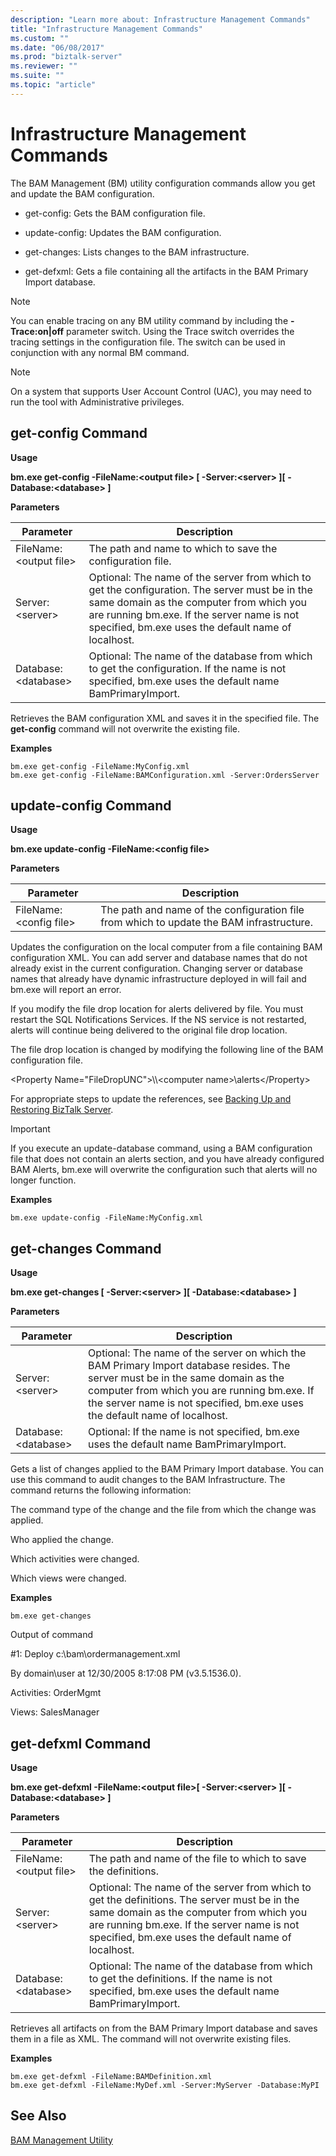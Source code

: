 ```yaml
---
description: "Learn more about: Infrastructure Management Commands"
title: "Infrastructure Management Commands"
ms.custom: ""
ms.date: "06/08/2017"
ms.prod: "biztalk-server"
ms.reviewer: ""
ms.suite: ""
ms.topic: "article"
---
```

# Infrastructure Management Commands
The BAM Management (BM) utility configuration commands allow you get and update the BAM configuration.  
  
-   get-config: Gets the BAM configuration file.  
  
-   update-config: Updates the BAM configuration.  
  
-   get-changes: Lists changes to the BAM infrastructure.  
  
-   get-defxml: Gets a file containing all the artifacts in the BAM Primary Import database.  
  
> [!NOTE]
>  You can enable tracing on any BM utility command by including the **-Trace:on&#124;off** parameter switch. Using the Trace switch overrides the tracing settings in the configuration file. The switch can be used in conjunction with any normal BM command.  
  
> [!NOTE]
>  On a system that supports User Account Control (UAC), you may need to run the tool with Administrative privileges.  
  
## get-config Command  
 **Usage**  
  
 **bm.exe get-config -FileName:\<output file\> [ -Server:\<server\> ][ -Database:\<database\> ]**  
  
 **Parameters**  
  
|Parameter|Description|  
|---------------|-----------------|  
|FileName:\<output file\>|The path and name to which to save the configuration file.|  
|Server:\<server\>|Optional: The name of the server from which to get the configuration. The server must be in the same domain as the computer from which you are running bm.exe. If the server name is not specified, bm.exe uses the default name of localhost.|  
|Database:\<database\>|Optional: The name of the database from which to get the configuration. If the name is not specified, bm.exe uses the default name BamPrimaryImport.|  
  
 Retrieves the BAM configuration XML and saves it in the specified file. The **get-config** command will not overwrite the existing file.  
  
 **Examples**  
  
```  
bm.exe get-config -FileName:MyConfig.xml  
bm.exe get-config -FileName:BAMConfiguration.xml -Server:OrdersServer  
```  
  
## update-config Command  
 **Usage**  
  
 **bm.exe update-config -FileName:\<config file\>**  
  
 **Parameters**  
  
|Parameter|Description|  
|---------------|-----------------|  
|FileName:\<config file\>|The path and name of the configuration file from which to update the BAM infrastructure.|  
  
 Updates the configuration on the local computer from a file containing BAM configuration XML. You can add server and database names that do not already exist in the current configuration. Changing server or database names that already have dynamic infrastructure deployed in will fail and bm.exe will report an error.  
  
 If you modify the file drop location for alerts delivered by file. You must restart the SQL Notifications Services. If the NS service is not restarted, alerts will continue being delivered to the original file drop location.  
  
 The file drop location is changed by modifying the following line of the BAM configuration file.  
  
 \<Property Name="FileDropUNC"\>\\\\<computer name\>\alerts\</Property\>  
  
 For appropriate steps to update the references, see [Backing Up and Restoring BizTalk Server](../core/backing-up-and-restoring-biztalk-server.md).  
  
> [!IMPORTANT]
>  If you execute an update-database command, using a BAM configuration file that does not contain an alerts section, and you have already configured BAM Alerts, bm.exe will overwrite the configuration such that alerts will no longer function.  
  
 **Examples**  
  
```  
bm.exe update-config -FileName:MyConfig.xml  
```  
  
## get-changes Command  
 **Usage**  
  
 **bm.exe get-changes [ -Server:\<server\> ][ -Database:\<database\> ]**  
  
 **Parameters**  
  
|Parameter|Description|  
|---------------|-----------------|  
|Server:\<server\>|Optional: The name of the server on which the BAM Primary Import database resides. The server must be in the same domain as the computer from which you are running bm.exe. If the server name is not specified, bm.exe uses the default name of localhost.|  
|Database:\<database\>|Optional: If the name is not specified, bm.exe uses the default name BamPrimaryImport.|  
  
 Gets a list of changes applied to the BAM Primary Import database. You can use this command to audit changes to the BAM Infrastructure. The command returns the following information:  
  
 The command type of the change and the file from which the change was applied.  
  
 Who applied the change.  
  
 Which activities were changed.  
  
 Which views were changed.  
  
 **Examples**  
  
```  
bm.exe get-changes  
```  
  
 Output of command  
  
 \#1: Deploy c:\bam\ordermanagement.xml  
  
 By domain\user at 12/30/2005 8:17:08 PM (v3.5.1536.0).  
  
 Activities: OrderMgmt  
  
 Views: SalesManager  
  
## get-defxml Command  
 **Usage**  
  
 **bm.exe get-defxml -FileName:\<output file\>[ -Server:\<server\> ][ -Database:\<database\> ]**  
  
 **Parameters**  
  
|Parameter|Description|  
|---------------|-----------------|  
|FileName:\<output file\>|The path and name of the file to which to save the definitions.|  
|Server:\<server\>|Optional: The name of the server from which to get the definitions. The server must be in the same domain as the computer from which you are running bm.exe. If the server name is not specified, bm.exe uses the default name of localhost.|  
|Database:\<database\>|Optional: The name of the database from which to get the definitions. If the name is not specified, bm.exe uses the default name BamPrimaryImport.|  
  
 Retrieves all artifacts on from the BAM Primary Import database and saves them in a file as XML. The command will not overwrite existing files.  
  
 **Examples**  
  
```  
bm.exe get-defxml -FileName:BAMDefinition.xml  
bm.exe get-defxml -FileName:MyDef.xml -Server:MyServer -Database:MyPI  
```  
  
## See Also  
 [BAM Management Utility](../core/bam-management-utility.md)
